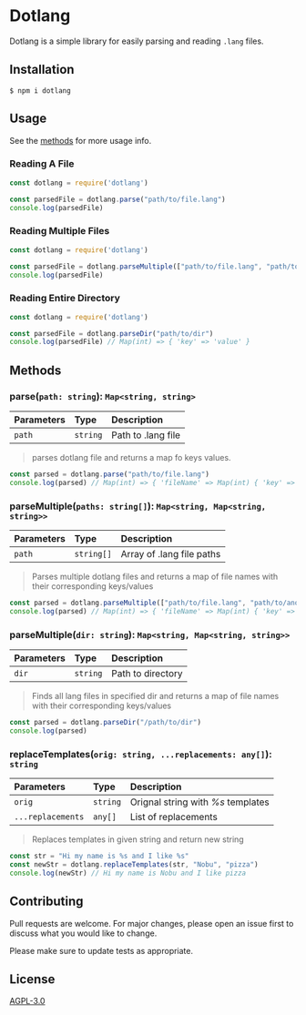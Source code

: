 # Dotlang

Dotlang is a simple library for easily parsing and reading `.lang` files.

## Installation

```
$ npm i dotlang
```

## Usage

See the [methods](#methods) for more usage info.

### Reading A File
```js
const dotlang = require('dotlang')

const parsedFile = dotlang.parse("path/to/file.lang")
console.log(parsedFile)
```

### Reading Multiple Files
```js
const dotlang = require('dotlang')

const parsedFile = dotlang.parseMultiple(["path/to/file.lang", "path/to/anotherFile.lang"])
console.log(parsedFile)
```

### Reading Entire Directory
```js
const dotlang = require('dotlang')

const parsedFile = dotlang.parseDir("path/to/dir")
console.log(parsedFile) // Map(int) => { 'key' => 'value' }
```

## Methods

### parse(`path: string`): `Map<string, string>`
|Parameters|Type|Description|
|:--- |:--- |:--- |
|`path`|`string`|Path to .lang file|

> parses dotlang file and returns a map fo keys values.

```js
const parsed = dotlang.parse("path/to/file.lang")
console.log(parsed) // Map(int) => { 'fileName' => Map(int) { 'key' => 'value' } }
```
### parseMultiple(`paths: string[]`): `Map<string, Map<string, string>>`
|Parameters|Type|Description|
|:--- |:--- |:--- |
|`path`|`string[]`|Array of .lang file paths|

> Parses multiple dotlang files and returns a map of file names with their corresponding keys/values

```js
const parsed = dotlang.parseMultiple(["path/to/file.lang", "path/to/anotherFile.lang"])
console.log(parsed) // Map(int) => { 'fileName' => Map(int) { 'key' => 'value' } }
```
### parseMultiple(`dir: string`): `Map<string, Map<string, string>>`
|Parameters|Type|Description|
|:--- |:--- |:--- |
|`dir`|`string`|Path to directory|

> Finds all lang files in specified dir and returns a map of file names with their corresponding keys/values

```js
const parsed = dotlang.parseDir("/path/to/dir")
console.log(parsed)
```
### replaceTemplates(`orig: string, ...replacements: any[]`): `string`
|Parameters|Type|Description|
|:--- |:--- |:--- |
|`orig`|`string`|Orignal string with *%s* templates|
|`...replacements`|`any[]`|List of replacements|

> Replaces templates in given string and return new string

```js
const str = "Hi my name is %s and I like %s"
const newStr = dotlang.replaceTemplates(str, "Nobu", "pizza")
console.log(newStr) // Hi my name is Nobu and I like pizza
```

## Contributing
Pull requests are welcome. For major changes, please open an issue first to discuss what you would like to change.

Please make sure to update tests as appropriate.

## License
[AGPL-3.0](https://choosealicense.com/licenses/agpl-3.0/)